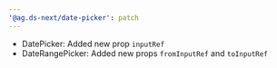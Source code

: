 ```yaml
---
'@ag.ds-next/date-picker': patch
---
```


- DatePicker: Added new prop `inputRef`
- DateRangePicker: Added new props `fromInputRef` and `toInputRef`
